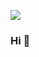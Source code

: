 ![](https://komarev.com/ghpvc/?username=BharathVishal&color=green)

### Hi 👋


<!--![Bharath Vishal's GitHub stats](https://github-readme-stats.vercel.app/api?username=BharathVishal)-->


<!--
**BharathVishal/BharathVishal** is a ✨ _special_ ✨ repository because its `README.md` (this file) appears on your GitHub profile.

Here are some ideas to get you started:

- 🔭 I’m currently working on ...
- 🌱 I’m currently learning ...
- 👯 I’m looking to collaborate on ...
- 🤔 I’m looking for help with ...
- 💬 Ask me about ...
- 📫 How to reach me: ...
- 😄 Pronouns: ...
- ⚡ Fun fact: ...
-->
